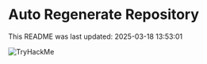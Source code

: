 # Auto Regenerate Repository

This README was last updated: 2025-03-18 13:53:01

 ![TryHackMe](https://tryhackme.com/badge/533634)